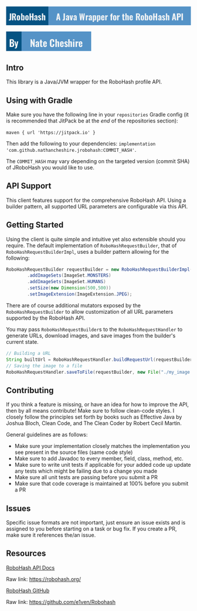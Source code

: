 ![Title](./assets/robohash.png)

![Author](./assets/author.png)

## Intro

This library is a Java/JVM wrapper for the RoboHash profile API.

## Using with Gradle

Make sure you have the following line in your `repositories` Gradle config (it is recommended that JitPack be at the
_end_ of the repositories section):

`maven { url 'https://jitpack.io' }`

Then add the following to your dependencies: `implementation 'com.github.nathancheshire.jrobohash:COMMIT_HASH'`.

The `COMMIT_HASH` may vary depending on the targeted version (commit SHA) of JRoboHash you would like to use.

## API Support

This client features support for the comprehensive RoboHash API.
Using a builder pattern, all supported URL parameters are configurable via this API.

## Getting Started

Using the client is quite simple and intuitive yet also extensible should you require. The default implementation
of `RoboHashRequestBuilder`, that of `RoboHashRequestBuilderImpl`, uses a builder pattern allowing for the following:

```java
RoboHashRequestBuilder requestBuilder = new RoboHashRequestBuilderImpl('MY_AVATAR_KEY')
        .addImageSets(ImageSet.MONSTERS)
        .addImageSets(ImageSet.HUMANS)
        .setSize(new Dimension(500,500))
        .setImageExtension(ImageExtension.JPEG);
```

There are of course additional mutators exposed by the `RoboHashRequestBuilder` to allow customization of all URL
parameters
supported by the RoboHash API.

You may pass `RoboHashRequestBuilder`s to the `RoboHashRequestHandler` to generate URLs, download images, and save images from the
builder's current state.

```java
// Building a URL
String builtUrl = RoboHashRequestHandler.buildRequestUrl(requestBuilder);
// Saving the image to a file
RoboHashRequestHandler.saveToFile(requestBuilder, new File("./my_image.jpeg"));
```

## Contributing

If you think a feature is missing, or have an idea for how to improve the API, then by all means contribute! Make sure
to follow clean-code styles. I closely follow the principles set forth by books such as Effective Java by Joshua Bloch,
Clean Code, and The Clean Coder by Robert Cecil Martin.

General guidelines are as follows:

- Make sure your implementation closely matches the implementation you see present in the source files (same code style)
- Make sure to add Javadoc to every member, field, class, method, etc.
- Make sure to write unit tests if applicable for your added code up update any tests which might be failing due to a
  change you made
- Make sure all unit tests are passing before you submit a PR
- Make sure that code coverage is maintained at 100% before you submit a PR

## Issues

Specific issue formats are not important, just ensure an issue exists and is assigned to you before starting on a task
or bug fix. If you create a PR, make sure it references the/an issue.

## Resources

[RoboHash API Docs](https://robohash.org/)

Raw link: https://robohash.org/

[RoboHash GitHub](https://github.com/e1ven/Robohash)

Raw link: https://github.com/e1ven/Robohash